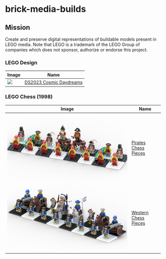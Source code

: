 brick-media-builds
==================

Mission
-------
Create and preserve digital representations of buildable models present in LEGO media. Note that LEGO is a trademark of the LEGO Group of companies which does not sponsor, authorize or endorse this project.

### LEGO Design
| Image | Name |
|-|-|
| ![](builds/lego-design/ds2023-cosmic-daydreams/ds2023-cosmic-daydreams) | [DS2023 Cosmic Daydreams](/builds/lego-design/ds2023-cosmic-daydreams)

### LEGO Chess (1998)
| Image | Name |
|-|-|
| ![](builds/lego-chess/pirates-pieces/pirates-pieces.png) | [Pirates Chess Pieces](/builds/lego-chess/pirates-pieces)
| ![](builds/lego-chess/western-pieces/western-pieces.png) | [Western Chess Pieces](/builds/lego-chess/western-pieces)